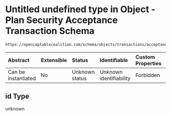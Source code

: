 # Untitled undefined type in Object - Plan Security Acceptance Transaction Schema

```txt
https://opencaptablecoalition.com/schema/objects/transactions/acceptance/PlanSecurityAcceptance.schema.json#/properties/id
```



| Abstract            | Extensible | Status         | Identifiable            | Custom Properties | Additional Properties | Access Restrictions | Defined In                                                                                                                                    |
| :------------------ | :--------- | :------------- | :---------------------- | :---------------- | :-------------------- | :------------------ | :-------------------------------------------------------------------------------------------------------------------------------------------- |
| Can be instantiated | No         | Unknown status | Unknown identifiability | Forbidden         | Allowed               | none                | [PlanSecurityAcceptance.schema.json*](../../schema/objects/transactions/acceptance/PlanSecurityAcceptance.schema.json "open original schema") |

## id Type

unknown
